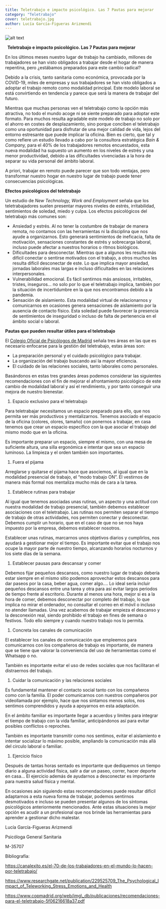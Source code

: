 ```yaml
---
title: Teletrabajo e impacto psicológico. Las 7 Pautas para mejorar
category: "Teletrabajo"
cover: teletrabajo.jpg
author: Lucía García-Figueras Arizmendi
---
```


![alt text](telegrabajo.jpg "Teletrabajo")

` `**Teletrabajo e impacto psicológico. Las 7 Pautas para mejorar**

En los últimos meses nuestro lugar de trabajo ha cambiado, millones de trabajadores se han visto obligados a trabajar desde el hogar de manera repentina, pero ¿estábamos preparados para este cambio radical?

Debido a la crisis, tanto sanitaria como económica, provocada por la COVID-19, miles de empresas y sus trabajadores se han visto obligados a adoptar el trabajo remoto como modalidad principal. Este modelo laboral se está convirtiendo en tendencia y parece que será la manera de trabajar del futuro. 

Mientras que muchas personas ven el teletrabajo como la opción más atractiva, no todo el mundo acoge ni se siente preparado para adoptar este formato. Para muchos resulta agradable este modelo de trabajo no solo por el ahorro en costes de desplazamiento, sino porque conciben el teletrabajo como una oportunidad para disfrutar de una mejor calidad de vida, lejos del entorno estresante que puede implicar la oficina. Bien es cierto, que tal y como refiere un estudio llevado a cabo por la consultora estratégica *Bain & Company,* para el 40% de los trabajadores remotos encuestados, esta nueva modalidad ha supuesto un aumento en los niveles de estrés y una menor productividad, debido a las dificultades vivenciadas a la hora de separar su vida personal del ámbito laboral.

A priori, trabajar en remoto puede parecer que son todo ventajas, pero transformar nuestro hogar en nuestro lugar de trabajo puede tener consecuencias psicológicas.

**Efectos psicológicos del teletrabajo**

Un estudio de *New Technology, Work and Employment* señala que los teletrabajadores suelen presentar mayores niveles de estrés, irritabilidad, sentimientos de soledad, miedo y culpa. Los efectos psicológicos del teletrabajo más comunes son: 

- Ansiedad y estrés. Al no tener la costumbre de trabajar de manera remota, no contamos con las herramientas ni la disciplina que nos ayude a organizarnos. Esto generará sentimientos de ineficacia, falta de motivación, sensaciones constantes de estrés y sobrecarga laboral, incluso puede afectar a nuestros horarios o ritmos biológicos.
- Dificultades para desconectar. Mientras que a algunos les resulta más difícil conectar o sentirse motivados con el trabajo, a otros muchos les resulta difícil desconectar de este. Lo que implica mayor ansiedad, jornadas laborales mas largas e incluso dificultades en las relaciones interpersonales.
- Vulnerabilidad emocional. Es fácil sentirnos más ansiosos, irritables, tristes, inseguros… no solo por lo que el teletrabajo implica, también por la situación de incertidumbre en la que nos encontramos debido a la pandemia. 
- Sensación de aislamiento. Esta modalidad virtual de relacionarnos y comunicarnos en ocasiones genera sensaciones de aislamiento por la ausencia de contacto físico. Esta soledad puede favorecer la presencia de sentimientos de inseguridad o incluso de falta de pertenencia en el ámbito social o laboral.

**Pautas que pueden resultar útiles para el teletrabajo**

El [Colegio Oficial de Psicólogos de Madrid](https://www.copmadrid.org/web/img_db/publicaciones/recomendaciones-para-el-teletrabajo-5f06216618a37.pdf) señala tres áreas en las que es necesario enfocarse para la gestión del teletrabajo, estas áreas son:

- La preparación personal y el cuidado psicológico para trabajar.
- La organización del trabajo buscando así la mayor eficiencia.
- El cuidado de las relaciones sociales, tanto laborales como personales.

Basándonos en estas tres grandes áreas podemos considerar las siguientes recomendaciones con el fin de mejorar el afrontamiento psicológico de este cambio de modalidad laboral y así el rendimiento, y por tanto conseguir una mejora de nuestro bienestar. 

1. Espacio exclusivo para el teletrabajo

Para teletrabajar necesitamos un espacio preparado para ello, que nos permita ser más productivos y mentalizarnos. Tenemos asociado el espacio de la oficina (colores, olores, tamaño) con ponernos a trabajar, en casa tenemos que crear un espacio específico con la que asociar el trabajo del mismo modo que en la oficina. 

Es importante preparar un espacio, siempre el mismo, con una mesa de suficiente altura, una silla ergonómica e intentar que sea un espacio luminoso. La limpieza y el orden también son importantes.

1. Fuera el pijama

Arreglarse y quitarse el pijama hace que asociemos, al igual que en la modalidad presencial de trabajo, el “modo trabajo ON”. El vestirnos de manera más formal nos mentaliza mucho más de cara a la tarea. 

1. Establece rutinas para trabajar

Al igual que tenemos asociadas unas rutinas, un aspecto y una actitud con nuestra modalidad de trabajo presencial, también debemos establecer asociaciones con el teletrabajo. Las rutinas nos permiten separar el tiempo de trabajo de otras actividades, nos permiten conectar y desconectar. Debemos cumplir un horario, que en el caso de que no se nos haya impuesto por la empresa, debemos establecer nosotros. 

Establecer unas rutinas, marcarnos unos objetivos diarios y cumplirlos, nos ayudará a gestionar mejor el tiempo. Es importante evitar que el trabajo nos ocupe la mayor parte de nuestro tiempo, alcanzando horarios nocturnos y los siete días de la semana. 

1. Establecer pausas para descansar y comer

Debemos fijar pequeños descansos, como nuestro lugar de trabajo debería estar siempre en el mismo sitio podemos aprovechar estos descansos para dar paseos por la casa, beber agua, comer algo.... Lo ideal sería incluir pequeños descansos entre una tarea y otra para así evitar largos periodos de tiempo frente al escritorio. Durante al menos una hora, mejor si es a la hora de comer, debemos desconectar por completo del trabajo, lo que implica no mirar el ordenador, no consultar el correo en el móvil o incluso no atender llamadas. Una vez acabemos de trabajar empieza el descanso y la desconexión real, siendo prohibido el trabajo en fines de semana o festivos. Todo ello siempre y cuando nuestro trabajo nos lo permita.

1. Concreta los canales de comunicación

El establecer los canales de comunicación que empleemos para comunicarnos con los compañeros de trabajo es importante, de manera que se tiene que valorar la conveniencia del uso de herramientas como el Whatsapp o no. 

También es importante evitar el uso de redes sociales que nos facilitaran el distraernos del trabajo.

1. Cuidar la comunicación y las relaciones sociales

Es fundamental mantener el contacto social tanto con los compañeros como con la familia. El poder comunicarnos con nuestros compañeros por videollamada por ejemplo, hace que nos sintamos menos solos, nos sentimos comprendidos y ayuda a apoyarnos en esta adaptación. 

En el ámbito familiar es importante llegar a acuerdos y limites para integrar el tiempo de trabajo con la vida familiar, anticipándonos así para evitar posibles conflictos o reproches. 

También es importante transmitir como nos sentimos, evitar el aislamiento e intentar socializar lo máximo posible, ampliando la comunicación más allá del circulo laboral o familiar.

1. Ejercicio físico

Después de tantas horas sentado es importante que dediquemos un tiempo diario a alguna actividad física, salir a dar un paseo, correr, hacer deporte en casa… El ejercicio además de ayudarnos a desconectar es importante para nuestra salud física y mental.

En ocasiones aún siguiendo estas recomendaciones puede resultar difícil adaptarnos a esta nueva forma de trabajar, podemos sentirnos desmotivados e incluso se pueden presentar algunos de los síntomas psicológicos anteriormente mencionados. Ante estas situaciones la mejor opción es acudir a un profesional que nos brinde las herramientas para aprender a gestionar dicho malestar. 

Lucía García-Figueras Arizmendi

Psicóloga General Sanitaria

M-35707




Bibliografía:

<https://canalexito.es/el-70-de-los-trabajadores-en-el-mundo-lo-hacen-por-teletrabajo/>

<https://www.researchgate.net/publication/229525709_The_Psychological_Impact_of_Teleworking_Stress_Emotions_and_Health>

https://www.copmadrid.org/web/img\_db/publicaciones/recomendaciones-para-el-teletrabajo-5f06216618a37.pdf

